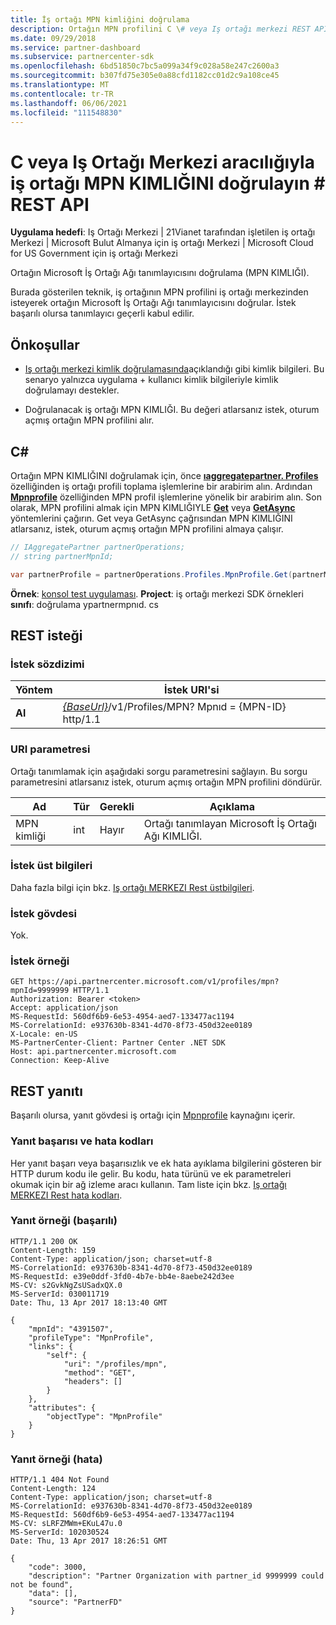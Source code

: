 ```yaml
---
title: İş ortağı MPN kimliğini doğrulama
description: Ortağın MPN profilini C \# veya Iş ortağı merkezi REST API aracılığıyla isteyerek bir ortağın Microsoft iş ortağı ağı tanımlayıcısını (MPN kimliği) nasıl doğrulayacağınızı öğrenin.
ms.date: 09/29/2018
ms.service: partner-dashboard
ms.subservice: partnercenter-sdk
ms.openlocfilehash: 6bd51850c7bc5a099a34f9c028a58e247c2600a3
ms.sourcegitcommit: b307fd75e305e0a88cfd1182cc01d2c9a108ce45
ms.translationtype: MT
ms.contentlocale: tr-TR
ms.lasthandoff: 06/06/2021
ms.locfileid: "111548830"
---
```

# <a name="verify-a-partner-mpn-id-via-c-or-the-partner-center-rest-api"></a>C veya Iş Ortağı Merkezi aracılığıyla iş ortağı MPN KIMLIĞINI doğrulayın \# REST API

**Uygulama hedefi**: Iş Ortağı Merkezi | 21Vianet tarafından işletilen iş ortağı Merkezi | Microsoft Bulut Almanya için iş ortağı Merkezi | Microsoft Cloud for US Government için iş ortağı Merkezi

Ortağın Microsoft İş Ortağı Ağı tanımlayıcısını doğrulama (MPN KIMLIĞI).

Burada gösterilen teknik, iş ortağının MPN profilini iş ortağı merkezinden isteyerek ortağın Microsoft İş Ortağı Ağı tanımlayıcısını doğrular. İstek başarılı olursa tanımlayıcı geçerli kabul edilir.

## <a name="prerequisites"></a>Önkoşullar

- [Iş ortağı merkezi kimlik doğrulamasında](partner-center-authentication.md)açıklandığı gibi kimlik bilgileri. Bu senaryo yalnızca uygulama + kullanıcı kimlik bilgileriyle kimlik doğrulamayı destekler.

- Doğrulanacak iş ortağı MPN KIMLIĞI. Bu değeri atlarsanız istek, oturum açmış ortağın MPN profilini alır.

## <a name="c"></a>C\#

Ortağın MPN KIMLIĞINI doğrulamak için, önce [**ıaggregatepartner. Profiles**](/dotnet/api/microsoft.store.partnercenter.ipartner.profiles) özelliğinden iş ortağı profili toplama işlemlerine bir arabirim alın. Ardından [**Mpnprofile**](/dotnet/api/microsoft.store.partnercenter.profiles.ipartnerprofilecollection.mpnprofile) özelliğinden MPN profil işlemlerine yönelik bir arabirim alın. Son olarak, MPN profilini almak için MPN KIMLIĞIYLE [**Get**](/dotnet/api/microsoft.store.partnercenter.profiles.impnprofile.get) veya [**GetAsync**](/dotnet/api/microsoft.store.partnercenter.profiles.impnprofile.getasync) yöntemlerini çağırın. Get veya GetAsync çağrısından MPN KIMLIĞINI atlarsanız, istek, oturum açmış ortağın MPN profilini almaya çalışır.

``` csharp
// IAggregatePartner partnerOperations;
// string partnerMpnId;

var partnerProfile = partnerOperations.Profiles.MpnProfile.Get(partnerMpnId);
```

**Örnek**: [konsol test uygulaması](console-test-app.md). **Project**: iş ortağı merkezi SDK örnekleri **sınıfı**: doğrulama ypartnermpnıd. cs

## <a name="rest-request"></a>REST isteği

### <a name="request-syntax"></a>İstek sözdizimi

| Yöntem  | İstek URI'si                                                                         |
|---------|-------------------------------------------------------------------------------------|
| **Al** | [*{BaseUrl}*](partner-center-rest-urls.md)/v1/Profiles/MPN? Mpnıd = {MPN-ID} http/1.1 |

### <a name="uri-parameter"></a>URI parametresi

Ortağı tanımlamak için aşağıdaki sorgu parametresini sağlayın. Bu sorgu parametresini atlarsanız istek, oturum açmış ortağın MPN profilini döndürür.

| Ad   | Tür | Gerekli | Açıklama                                                 |
|--------|------|----------|-------------------------------------------------------------|
| MPN kimliği | int  | Hayır       | Ortağı tanımlayan Microsoft İş Ortağı Ağı KIMLIĞI. |

### <a name="request-headers"></a>İstek üst bilgileri

Daha fazla bilgi için bkz. [Iş ortağı MERKEZI Rest üstbilgileri](headers.md).

### <a name="request-body"></a>İstek gövdesi

Yok.

### <a name="request-example"></a>İstek örneği

```http
GET https://api.partnercenter.microsoft.com/v1/profiles/mpn?mpnId=9999999 HTTP/1.1
Authorization: Bearer <token>
Accept: application/json
MS-RequestId: 560df6b9-6e53-4954-aed7-133477ac1194
MS-CorrelationId: e937630b-8341-4d70-8f73-450d32ee0189
X-Locale: en-US
MS-PartnerCenter-Client: Partner Center .NET SDK
Host: api.partnercenter.microsoft.com
Connection: Keep-Alive
```

## <a name="rest-response"></a>REST yanıtı

Başarılı olursa, yanıt gövdesi iş ortağı için [Mpnprofile](profile-resources.md#mpnprofile) kaynağını içerir.

### <a name="response-success-and-error-codes"></a>Yanıt başarısı ve hata kodları

Her yanıt başarı veya başarısızlık ve ek hata ayıklama bilgilerini gösteren bir HTTP durum kodu ile gelir. Bu kodu, hata türünü ve ek parametreleri okumak için bir ağ izleme aracı kullanın. Tam liste için bkz. [Iş ortağı MERKEZI Rest hata kodları](error-codes.md).

### <a name="response-example-success"></a>Yanıt örneği (başarılı)

```http
HTTP/1.1 200 OK
Content-Length: 159
Content-Type: application/json; charset=utf-8
MS-CorrelationId: e937630b-8341-4d70-8f73-450d32ee0189
MS-RequestId: e39e0ddf-3fd0-4b7e-bb4e-8aebe242d3ee
MS-CV: s2GvkNgZsUSadxQX.0
MS-ServerId: 030011719
Date: Thu, 13 Apr 2017 18:13:40 GMT

{
    "mpnId": "4391507",
    "profileType": "MpnProfile",
    "links": {
        "self": {
            "uri": "/profiles/mpn",
            "method": "GET",
            "headers": []
        }
    },
    "attributes": {
        "objectType": "MpnProfile"
    }
}
```

### <a name="response-example-failure"></a>Yanıt örneği (hata)

```http
HTTP/1.1 404 Not Found
Content-Length: 124
Content-Type: application/json; charset=utf-8
MS-CorrelationId: e937630b-8341-4d70-8f73-450d32ee0189
MS-RequestId: 560df6b9-6e53-4954-aed7-133477ac1194
MS-CV: sLRFZMWm+EKuL47u.0
MS-ServerId: 102030524
Date: Thu, 13 Apr 2017 18:26:51 GMT

{
    "code": 3000,
    "description": "Partner Organization with partner_id 9999999 could not be found",
    "data": [],
    "source": "PartnerFD"
}
```

